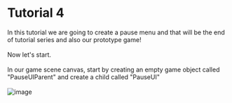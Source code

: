 # Tutorial 4
In this tutorial we are going to create a pause menu and that will be the end of tutorial series and also our prototype game! 
<br/><br/>
Now let's start.
<br/><br/>
In our game scene canvas, start by creating an empty game object called "PauseUIParent" and create a child called "PauseUI"
<br/><br/>
![image](https://github.com/cayaahmet/Ahmet_Caya_Programming_CourseWork/assets/125205290/0e4442a6-2599-403a-bed9-05fa61961ce7)
